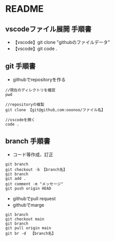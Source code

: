 # README

## vscodeファイル展開 手順書

- 【vscode】git clone "githubのファイルデータ"
- 【vscode】git code .

## git 手順書

- githubでrepositoryを作る

```shell
//現在のディレクトリを確認
pwd

//repositoryの複製
git clone 【git@github,com:ooonoo/ファイル名】

//vscodeを開く
code .
```


## branch 手順書

- コード等作成、訂正

```shell
git branch
git checkout -b 【branch名】
git branch
git add .
git comment -m "メッセージ"
git push origin HEAD
```

- githubでpull request
- githubでmarge

```shell
git branch
git checkout main
git branch
git pull origin main
git br -d  【branch名】
```
